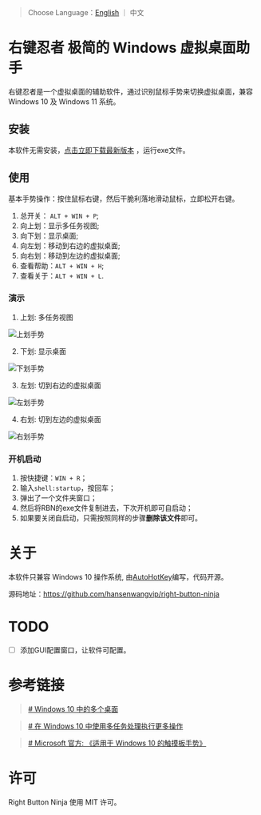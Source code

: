 > Choose Language：[English](https://github.com/hansenwangvip/right-button-ninja/blob/master/README_EN.md) ｜ 中文

# 右键忍者 极简的 Windows 虚拟桌面助手

右键忍者是一个虚拟桌面的辅助软件，通过识别鼠标手势来切换虚拟桌面，兼容 Windows 10 及 Windows 11 系统。

## 安装

本软件无需安装，[点击立即下载最新版本](https://github.com/hansenwangvip/right-button-ninja/releases/download/v1.0.1/RBN.right-button-ninja@1.0.1.zip)
，运行exe文件。

## 使用

基本手势操作：按住鼠标右键，然后干脆利落地滑动鼠标，立即松开右键。

1. 总开关： `ALT + WIN + P`;
2. 向上划：显示多任务视图;
3. 向下划：显示桌面;
4. 向左划：移动到右边的虚拟桌面;
5. 向右划：移动到左边的虚拟桌面;
6. 查看帮助：`ALT + WIN + H`;
7. 查看关于：`ALT + WIN + L`.

### 演示

1. 上划: 多任务视图

![上划手势](./imgs/slide-up.gif)

2. 下划: 显示桌面

![下划手势](./imgs/slide-down.gif)

3. 左划: 切到右边的虚拟桌面

![左划手势](./imgs/slide-left.gif)

4. 右划: 切到左边的虚拟桌面

![右划手势](./imgs/slide-right.gif)

### 开机启动
1. 按快捷键：`WIN + R`；
2. 输入`shell:startup`，按回车；
3. 弹出了一个文件夹窗口；
4. 然后将RBN的exe文件复制进去，下次开机即可自启动；
5. 如果要关闭自启动，只需按照同样的步骤**删除该文件**即可。

# 关于

本软件只兼容 Windows 10 操作系统, 由[AutoHotKey](http://ahkcn.sourceforge.net/docs/Tutorial.htm)编写，代码开源。

源码地址：<https://github.com/hansenwangvip/right-button-ninja>


# TODO

- [ ] 添加GUI配置窗口，让软件可配置。


# 参考链接

> [# Windows 10 中的多个桌面](https://support.microsoft.com/zh-cn/help/4028538/windows-10-multiple-desktops)

> [# 在 Windows 10 中使用多任务处理执行更多操作](https://support.microsoft.com/zh-cn/help/4026282/windows-10-get-more-done-with-multitasking)

> [# Microsoft 官方: 《适用于 Windows 10 的触摸板手势》](https://support.microsoft.com/zh-cn/help/4027871/windows-10-touchpad-gestures)

# 许可

Right Button Ninja 使用 MIT 许可。
